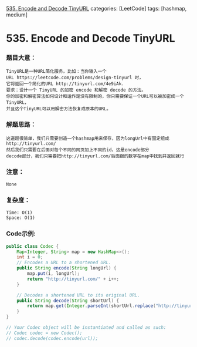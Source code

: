 [535. Encode and Decode TinyURL](https://leetcode.com/problems/encode-and-decode-tinyurl/)
categories: [LeetCode]
tags: [hashmap, medium] 
# 535. Encode and Decode TinyURL

### 题目大意：
    TinyURL是一种URL简化服务，比如：当你输入一个URL https://leetcode.com/problems/design-tinyurl 时，
    它将返回一个简化的URL http://tinyurl.com/4e9iAk.
    要求：设计一个 TinyURL 的加密 encode 和解密 decode 的方法。
    你的加密和解密算法如何设计和运作是没有限制的，你只需要保证一个URL可以被加密成一个TinyURL，
    并且这个TinyURL可以用解密方法恢复成原本的URL。
### 解题思路：
    这道题很简单，我们只需要创造一个hashmap用来保存，因为longUrl中有固定组成http://tinyurl.com/
    然后我们只需要在后面对每个不同的网页加上不同的id，这是encode部分
    decode部分，我们只需要把http://tinyurl.com/后面跟的数字在map中找到并返回就行
### 注意：
    None
### 复杂度：
    Time: O(1)
    Space: O(1)
### Code示例:
```Java
public class Codec {
    Map<Integer, String> map = new HashMap<>();
    int i = 0;
    // Encodes a URL to a shortened URL.
    public String encode(String longUrl) {
        map.put(i, longUrl);
        return "http://tinyurl.com/" + i++;
    }

    // Decodes a shortened URL to its original URL.
    public String decode(String shortUrl) {
        return map.get(Integer.parseInt(shortUrl.replace("http://tinyurl.com/", "")));
    }
}

// Your Codec object will be instantiated and called as such:
// Codec codec = new Codec();
// codec.decode(codec.encode(url));
```
